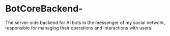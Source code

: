 # BotCoreBackend-
The server-side backend for AI bots in the messenger of my social network, responsible for managing their operations and interactions with users.
